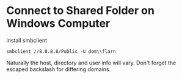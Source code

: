 # Connect to Shared Folder on Windows Computer

install smbclient

```
smbclient //8.8.8.8/Public -U dom\\flarn
```

Naturally the host, directory and user info will vary.
Don't forget the escaped backslash for differing domains.
